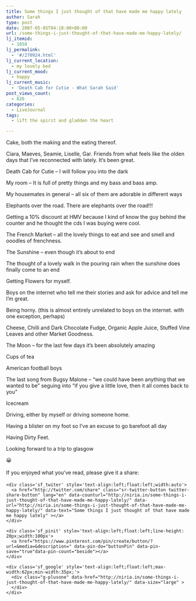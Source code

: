 ```yaml
---
title: Some things I just thought of that have made me happy lately
author: Sarah
type: post
date: 2007-05-05T04:18:00+00:00
url: /some-things-i-just-thought-of-that-have-made-me-happy-lately/
lj_itemid:
  - 1058
lj_permalink:
  - '#/270924.html'
lj_current_location:
  - my lovely bed
lj_current_mood:
  - happy
lj_current_music:
  - 'Death Cab for Cutie - What Sarah Said'
post_views_count:
  - 626
categories:
  - LiveJournal
tags:
  - lift the spirit and gladden the heart

---
```

<div id="fb-root">
</div>

Cake, both the making and the eating thereof.

Ciara, Maeves, Seamie, Liselle, Gar. Friends from what feels like the olden days that I&#8217;ve reconnected with lately. It&#8217;s been great.

Death Cab for Cutie &#8211; I will follow you into the dark

My room&nbsp;&#8211; It is full of pretty things and my bass and bass amp.

My housemates in general&nbsp;&#8211; all six of them are adorable in different ways

Elephants over the road. There are elephants over the road!!!

Getting a 10% discount at HMV because I kind of know the guy behind the counter and he thought the cds I was buying were cool.

The French Market &#8211; all the lovely things to eat and see and smell and ooodles of frenchness.

The Sunshine &#8211; even though it&#8217;s about to end

The thought of a lovely walk in the pouring rain when the sunshine does finally come to an end

Getting Flowers for myself.

Boys on the internet who tell me their stories and ask for advice and tell me I&#8217;m great.

Being horny. (this is almost entirely unrelated to boys on the internet. with one exception, perhaps)

Cheese, Chilli and Dark Chocolate Fudge, Organic Apple Juice, Stuffed Vine Leaves and other Market Goodness.

The Moon &#8211; for the last few days it&#8217;s been absolutely amazing

Cups of tea

American football boys

The last song from Bugsy Malone &#8211; &#8220;we could have been anything that we wanted to be&#8221; seguing into &#8220;if you give a little love, then it all comes back to you&#8221;

Icecream

Driving, either by myself or driving someone home.

Having a blister on my foot so I&#8217;ve an excuse to go barefoot all day

Having Dirty Feet.

Looking forward to a trip to glasgow

😀&nbsp;

<div class='sfsi_Sicons' style='width: 100%; display: inline-block; vertical-align: middle; text-align:left'>
  <div style='margin:0px 8px 0px 0px; line-height: 24px'>
    <span>If you enjoyed what you've read, please give it a share:</span>
  </div>
  
  <div class='sfsi_socialwpr'>
    <div class='sf_fb' style='text-align:left;width:125px'>
      <div class="fb-like" href="http://niria.in/some-things-i-just-thought-of-that-have-made-me-happy-lately/" width="180" send="false" showfaces="false"  action="like" data-share="true"data-layout="button_count" >
      </div>
    </div>
    
    <div class='sf_twiter' style='text-align:left;float:left;width:auto'>
      <a href="http://twitter.com/share" class="sr-twitter-button twitter-share-button" lang="en" data-counturl="http://niria.in/some-things-i-just-thought-of-that-have-made-me-happy-lately/" data-url="http://niria.in/some-things-i-just-thought-of-that-have-made-me-happy-lately/" data-text="Some things I just thought of that have made me happy lately" ></a>
    </div>
    
    <div class='sf_pinit' style='text-align:left;float:left;line-height: 20px;width:100px'>
      <a href="https://www.pinterest.com/pin/create/button/?url=&media=&description=" data-pin-do="buttonPin" data-pin-save="true"data-pin-count="beside"></a>
    </div>
    
    <div class='sf_google' style='text-align:left;float:left;max-width:62px;min-width:35px;'>
      <div class="g-plusone" data-href="http://niria.in/some-things-i-just-thought-of-that-have-made-me-happy-lately/" data-size="large" >
      </div>
    </div>
  </div>
</div>